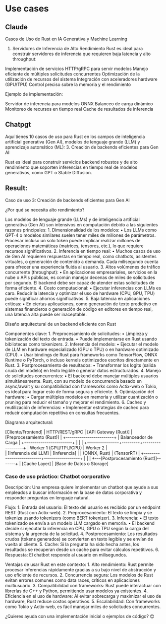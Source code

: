 # Use cases

## Claude
Casos de Uso de Rust en IA Generativa y Machine Learning
1. Servidores de Inferencia de Alto Rendimiento
Rust es ideal para construir servidores de inferencia que requieren baja latencia y alto throughput:

Implementación de servicios HTTP/gRPC para servir modelos
Manejo eficiente de múltiples solicitudes concurrentes
Optimización de la utilización de recursos del sistema
Integración con aceleradores hardware (GPU/TPU)
Control preciso sobre la memoria y el rendimiento

Ejemplo de implementación:

Servidor de inferencia para modelos ONNX
Balanceo de carga dinámico
Monitoreo de recursos en tiempo real
Cache de resultados de inferencia

## Chatpgt
Aquí tienes 10 casos de uso para Rust en los campos de inteligencia artificial generativa (Gen AI), modelos de lenguaje grande (LLM) y aprendizaje automático (ML):
3. Creación de backends eficientes para Gen AI

Rust es ideal para construir servicios backend robustos y de alto rendimiento que soporten inferencias en tiempo real de modelos generativos, como GPT o Stable Diffusion.

## Result:

Caso de uso 3: Creación de backends eficientes para Gen AI

¿Por qué se necesita alto rendimiento?

Los modelos de lenguaje grande (LLMs) y de inteligencia artificial generativa (Gen AI) son intensivos en computación debido a las siguientes razones principales:
	1.	Dimensionalidad de los modelos:
        •   Los LLMs como GPT-4 o modelos similares suelen tener miles de millones de parámetros. Procesar incluso un solo token puede implicar realizar millones de operaciones matemáticas (matrices, tensores, etc.), lo que requiere recursos significativos.
	2.	Inferencia en tiempo real:
	•	Muchos casos de uso de Gen AI requieren respuestas en tiempo real, como chatbots, asistentes virtuales, o generación de contenido a demanda. Cada milisegundo cuenta para ofrecer una experiencia fluida al usuario.
	3.	Altos volúmenes de tráfico concurrente (throughput):
	•	En aplicaciones empresariales, servicios en la nube o APIs públicas, es común manejar decenas de miles de solicitudes por segundo. El backend debe ser capaz de atender estas solicitudes de forma eficiente.
	4.	Costo computacional:
	•	Ejecutar inferencias con LLMs es caro. Reducir la latencia y optimizar el uso de hardware (CPU, GPU, TPU) puede significar ahorros significativos.
	5.	Baja latencia en aplicaciones críticas:
	•	En ciertas aplicaciones, como generación de texto predictivo en sistemas financieros o generación de código en editores en tiempo real, una latencia alta puede ser inaceptable.

Diseño arquitectural de un backend eficiente con Rust

Componentes clave:
	1.	Preprocesamiento de solicitudes:
	•	Limpieza y tokenización del texto de entrada.
	•	Puede implementarse en Rust usando bibliotecas como tokenizers.
	2.	Inferencia del modelo:
	•	Ejecutar el modelo de LLM en hardware especializado (GPU o TPU) o en hardware optimizado (CPU).
	•	Usar bindings de Rust para frameworks como TensorFlow, ONNX Runtime o PyTorch, o incluso kernels optimizados escritos directamente en Rust.
	3.	Postprocesamiento de resultados:
	•	Transformar los logits (salida cruda del modelo) en texto legible o generar datos estructurados.
	4.	Manejo de solicitudes concurrentes:
	•	El backend debe manejar múltiples usuarios simultáneamente. Rust, con su modelo de concurrencia basado en async/await y su compatibilidad con frameworks como Actix-web o Tokio, es ideal para lograr esto de forma segura y eficiente.
	5.	Optimización del hardware:
	•	Cargar múltiples modelos en memoria y utilizar cuantización o pruning para reducir el tamaño y mejorar el rendimiento.
	6.	Cacheo y reutilización de inferencias:
	•	Implementar estrategias de cacheo para reducir computación repetitiva en consultas frecuentes.

Diagrama arquitectural:

[Cliente/Frontend]
       |
    HTTP/REST/gRPC
       |
    [API Gateway (Rust)]
       |
[Preprocesamiento (Rust)]
       |
  +------------------------+
  |  Balanceador de Carga  |
  +------------------------+
       |         |         |
+----------------+---------+------------------+
|  Worker 1 (GPU/TPU/CPU) |  Worker 2        |  
|   [Inferencia del LLM]  |   [Inferencia]   |
|      (ONNX, Rust)       |   (TensorRT)     |
+--------------------------+------------------+
       |         |         |
       +---[Postprocesamiento (Rust)]-------+
                    |
               [Cache Layer]
                    |
           [Base de Datos o Storage]



### Caso de uso práctico: Chatbot corporativo

Descripción:
Una empresa quiere implementar un chatbot que ayude a sus empleados a buscar información en la base de datos corporativa y responder preguntas en lenguaje natural.

Flujo:
	1.	Entrada del usuario:
El texto del usuario es recibido por un endpoint REST (Rust con Actix-web).
	2.	Preprocesamiento:
El texto se limpia y se tokeniza usando tokenizers (como BERT tokenizer).
	3.	Inferencia:
	•	El texto tokenizado se envía a un modelo LLM cargado en memoria.
	•	El backend decide si ejecutar la inferencia en CPU, GPU o TPU según la carga del sistema y la urgencia de la solicitud.
	4.	Postprocesamiento:
Los resultados crudos (tokens generados) se convierten en texto legible y se envían de vuelta al cliente.
	5.	Cache:
Si la pregunta ha sido hecha antes, los resultados se recuperan desde un cache para evitar cálculos repetitivos.
	6.	Respuesta:
El chatbot responde al usuario en milisegundos.

Ventajas de usar Rust en este contexto:
	1.	Alto rendimiento:
Rust permite procesar inferencias rápidamente gracias a su bajo nivel de abstracción y uso eficiente de recursos.
	2.	Concurrencia segura:
Los modelos de Rust evitan errores comunes como data races, críticos en aplicaciones multiusuario.
	3.	Compatibilidad con frameworks:
Rust puede interactuar con librerías de C++ y Python, permitiendo usar modelos ya existentes.
	4.	Eficiencia en el uso de hardware:
Al evitar sobrecarga y maximizar el uso de hardware, Rust reduce costos operativos.
	5.	Escalabilidad:
Con frameworks como Tokio y Actix-web, es fácil manejar miles de solicitudes concurrentes.

¿Quieres ayuda con una implementación inicial o ejemplos de código? 😊